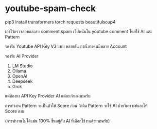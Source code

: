 # youtube-spam-check

pip3 install transformers torch requests beautifulsoup4

เอาไว้ตรวจสอบและลบ comment spam เว็ปพนันใน youtube comment โดยใช้ AI และ Pattern

รองรับ Youtube API Key V3 แบบ หลายอัน กรณีบางคนมีหลาย Account

รองรับ AI Provider

1. LM Studio
2. Ollama
3. OpenAI
4. Deepseek
5. Grok

แต่ต้องหา API Key Provider AI แต่ละเจ้าเองนะครับ

การทำงาน Pattern จะเป็นตัวให้ Score ก่อน ถ้าติด Pattern จะใช้ AI ช่วยวิเคราะห์และให้ Score ตาม

(การทำงานไม่ได้แม่น 100% ขึ้นอยู่กับ AI ที่เลือกใช้งานด้วยนะครับ)
